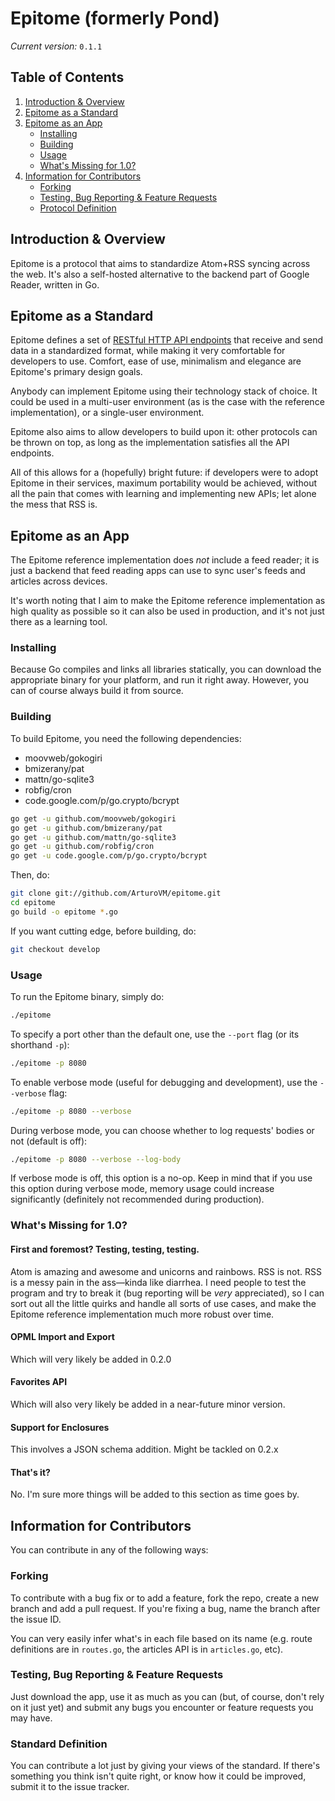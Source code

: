 # Epitome (formerly Pond)

_Current version:_ `0.1.1`

## Table of Contents

1. [Introduction & Overview](#introduction--overview)
2. [Epitome as a Standard](#epitome-as-a-protocol)
3. [Epitome as an App](#epitome-as-an-app)
   * [Installing](#installing)
   * [Building](#building)
   * [Usage](#usage)
   * [What's Missing for 1.0?](#whats-missing-for-10)
4. [Information for Contributors](#information-for-contributors)
   * [Forking](#forking)
   * [Testing, Bug Reporting & Feature Requests](#testing-bug-reporting--feature-requests)
   * [Protocol Definition](#protocol-definition)


## Introduction & Overview

Epitome is a protocol that aims to standardize Atom+RSS syncing across the web. It's also a self-hosted alternative to the backend part of Google Reader, written in Go.

## Epitome as a Standard

Epitome defines a set of [RESTful HTTP API endpoints](https://github.com/ArturoVM/epitome/blob/master/api_doc.md) that receive and send data in a standardized format, while making it very comfortable for developers to use. Comfort, ease of use, minimalism and elegance are Epitome's primary design goals.

Anybody can implement Epitome using their technology stack of choice. It could be used in a multi-user environment (as is the case with the reference implementation), or a single-user environment.

Epitome also aims to allow developers to build upon it: other protocols can be thrown on top, as long as the implementation satisfies all the API endpoints.

All of this allows for a (hopefully) bright future: if developers were to adopt Epitome in their services, maximum portability would be achieved, without all the pain that comes with learning and implementing new APIs; let alone the mess that RSS is.

## Epitome as an App

The Epitome reference implementation does _not_ include a feed reader; it is just a backend that feed reading apps can use to sync user's feeds and articles across devices. 

It's worth noting that I aim to make the Epitome reference implementation as high quality as possible so it can also be used in production, and it's not just there as a learning tool.

### Installing

Because Go compiles and links all libraries statically, you can download the appropriate binary for your platform, and run it right away. However, you can of course always build it from source.

### Building

To build Epitome, you need the following dependencies:

* moovweb/gokogiri
* bmizerany/pat
* mattn/go-sqlite3
* robfig/cron
* code.google.com/p/go.crypto/bcrypt

```bash
go get -u github.com/moovweb/gokogiri
go get -u github.com/bmizerany/pat
go get -u github.com/mattn/go-sqlite3
go get -u github.com/robfig/cron
go get -u code.google.com/p/go.crypto/bcrypt
```

Then, do:

```bash
git clone git://github.com/ArturoVM/epitome.git
cd epitome
go build -o epitome *.go
```

If you want cutting edge, before building, do:

```bash
git checkout develop
```

### Usage

To run the Epitome binary, simply do:

```bash
./epitome
```

To specify a port other than the default one, use the `--port` flag (or its shorthand `-p`):

```bash
./epitome -p 8080
```

To enable verbose mode (useful for debugging and development), use the `--verbose` flag:

```bash
./epitome -p 8080 --verbose
```

During verbose mode, you can choose whether to log requests' bodies or not (default is off):

```bash
./epitome -p 8080 --verbose --log-body
```

If verbose mode is off, this option is a no-op. Keep in mind that if you use this option during verbose mode, memory usage could increase significantly (definitely not recommended during production).

### What's Missing for 1.0?

#### First and foremost? Testing, testing, testing.

Atom is amazing and awesome and unicorns and rainbows. RSS is not. RSS is a messy pain in the ass—kinda like diarrhea. I need people to test the program and try to break it (bug reporting will be _very_ appreciated), so I can sort out all the little quirks and handle all sorts of use cases, and make the Epitome reference implementation much more robust over time.

#### OPML Import and Export

Which will very likely be added in 0.2.0

#### Favorites API

Which will also very likely be added in a near-future minor version.

#### Support for Enclosures

This involves a JSON schema addition. Might be tackled on 0.2.x

#### That's it?

No. I'm sure more things will be added to this section as time goes by.

## Information for Contributors

You can contribute in any of the following ways:

### Forking

To contribute with a bug fix or to add a feature, fork the repo, create a new branch and add a pull request. If you're fixing a bug, name the branch after the issue ID.

You can very easily infer what's in each file based on its name (e.g. route definitions are in `routes.go`, the articles API is in `articles.go`, etc).

### Testing, Bug Reporting & Feature Requests

Just download the app, use it as much as you can (but, of course, don't rely on it just yet) and submit any bugs you encounter or feature requests you may have.

### Standard Definition

You can contribute a lot just by giving your views of the standard. If there's something you think isn't quite right, or know how it could be improved, submit it to the issue tracker.
